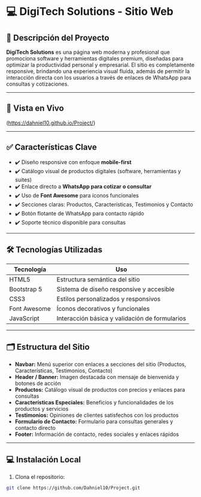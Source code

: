 # 💻 DigiTech Solutions - Sitio Web

## 🚀 Descripción del Proyecto
**DigiTech Solutions** es una página web moderna y profesional que promociona software y herramientas digitales premium, diseñadas para optimizar la productividad personal y empresarial. El sitio es completamente responsive, brindando una experiencia visual fluida, además de permitir la interacción directa con los usuarios a través de enlaces de WhatsApp para consultas y cotizaciones.

---

## 🔗 Vista en Vivo

(https://dahniel10.github.io/Project/)

---

## ✅ Características Clave

- ✔️ Diseño responsive con enfoque **mobile-first**
- ✔️ Catálogo visual de productos digitales (software, herramientas y suites)
- ✔️ Enlace directo a **WhatsApp para cotizar o consultar**
- ✔️ Uso de **Font Awesome** para íconos funcionales
- ✔️ Secciones claras: Productos, Características, Testimonios y Contacto
- ✔️ Botón flotante de WhatsApp para contacto rápido
- ✔️ Soporte técnico disponible para consultas

---

## 🛠️ Tecnologías Utilizadas

| Tecnología     | Uso                                     |
|----------------|----------------------------------------|
| HTML5          | Estructura semántica del sitio         |
| Bootstrap 5    | Sistema de diseño responsive y accesible|
| CSS3           | Estilos personalizados y responsivos   |
| Font Awesome   | Íconos decorativos y funcionales       |
| JavaScript     | Interacción básica y validación de formularios |

---

## 🗂️ Estructura del Sitio

- **Navbar:** Menú superior con enlaces a secciones del sitio (Productos, Características, Testimonios, Contacto)
- **Header / Banner:** Imagen destacada con mensaje de bienvenida y botones de acción
- **Productos:** Catálogo visual de productos con precios y enlaces para consultas
- **Características Especiales:** Beneficios y funcionalidades de los productos y servicios
- **Testimonios:** Opiniones de clientes satisfechos con los productos
- **Formulario de Contacto:** Formulario para consultas generales y contacto directo
- **Footer:** Información de contacto, redes sociales y enlaces rápidos

---

## 💻 Instalación Local

1. Clona el repositorio:

```bash
git clone https://github.com/Dahniel10/Project.git
